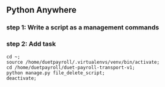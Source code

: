 ## Python Anywhere 

### step 1: Write a script as a management commands 

### step 2: Add task

```
cd ~;
source /home/duetpayroll/.virtualenvs/venv/bin/activate;
cd /home/duetpayroll/duet-payroll-transport-v1;
python manage.py file_delete_script;
deactivate;

```
